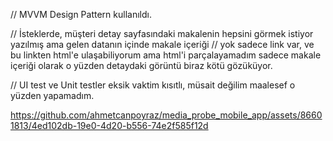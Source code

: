 // MVVM Design Pattern kullanıldı.

// İsteklerde, müşteri detay sayfasındaki makalenin hepsini görmek istiyor yazılmış ama gelen datanın içinde makale içeriği
// yok sadece link var, ve bu linkten html'e ulaşabiliyorum ama html'i parçalayamadım sadece makale içeriği olarak o yüzden detaydaki görüntü biraz kötü gözüküyor.

// UI test ve Unit testler eksik vaktim kısıtlı, müsait değilim maalesef o yüzden yapamadım.


https://github.com/ahmetcanpoyraz/media_probe_mobile_app/assets/86601813/4ed102db-19e0-4d20-b556-74e2f585f12d

